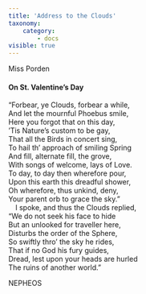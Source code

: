 ```yaml
---
title: 'Address to the Clouds'
taxonomy:
    category:
        - docs
visible: true
---
```


<div class="author">Miss Porden</div>

#### On St. Valentine’s Day

“Forbear, ye Clouds, forbear a while,  
And let the mournful Phoebus smile,  
Here you forgot that on this day,  
’Tis Nature’s custom to be gay,  
That all the Birds in concert sing,  
To hail th’ approach of smiling Spring  
And fill, alternate fill, the grove,  
With songs of welcome, lays of Love.  
To day, to day then wherefore pour,  
Upon this earth this dreadful shower,  
Oh wherefore, thus unkind, deny,  
Your parent orb to grace the sky.”  
&emsp;I spoke, and thus the Clouds replied,  
“We do not seek his face to hide  
But an unlooked for traveller here,  
Disturbs the order of the Sphere,  
So swiftly thro’ the sky he rides,  
That if no God his fury guides,  
Dread, lest upon your heads are hurled  
The ruins of another world.”

NEPHEOS